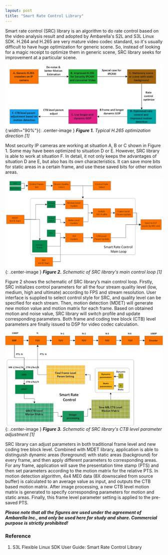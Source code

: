 ```yaml
---
layout: post
title: "Smart Rate Control Library" 
---
```


Smart rate control (SRC) library is an algorithm to do rate control based on the video analysis result and adopted by Ambarella's 
S2L and S3L Linux SDK. H.264 and H.265 are very mature video codec standard, so it's usually difficult to have huge optimization for generic scene.
So, instead of looking for a magic receipt to optimize them in generic scene, SRC library seeks for improvement at a particular scene.

![](/images/20160701/H265_optimization.png){:width="90%"}{: .center-image }
***Figure 1.** Typical H.265 optimization direction [1]*

Most security IP cameras are working at situation A, B or C shown in Figure 1. Some may have been optimized to situation D or E. However, SRC library is able to work at 
situation F. In detail, it not only keeps the advantages of situation D ane E, but also has its own characteristics. It can save more
bits for static areas in a certain frame, and use these saved bits for other motion areas. 

![](/images/20160701/Smart_rate_control_main_loop.png){: .center-image }
***Figure 2.** Schematic of SRC library's main control loop [1]*

Figure 2 shows the schematic of SRC library’s main control loop. Firstly, SRC initializes control parameters for all the four stream quality level (low, medium, high and ultimate) according to FPS and stream resolution. 
User interface is supplied to select control style for SRC, and quality level can be specified for each stream. Then, motion detection (MDET) will generate new motion value and motion matrix for each frame.
Based on obtained motion and noise value, SRC library will switch profile and update corresponding parameters. Both frame and coding tree block (CTB) level parameters are finally issued to DSP for video codec calculation.

![](/images/20160701/parameter_adjustment.png){: .center-image }
***Figure 3.** Schematic of SRC library's CTB level parameter adjustment [1]*

SRC library can adjust parameters in both traditional frame level and new coding tree block level. Combined with MDET library, application is able to distinguish dynamic areas (foreground) with static areas (background) for every frame, and then apply different parameters to corresponding areas.
For any frame, application will save the presentation time stamp (PTS) and then set parameters according to the motion matrix for the relative PTS. In motion detection algorithm, 4x4 ME0 data (8X downscaled from source buffer) is calculated to an average value as input, and outputs the CTB based motion matrix. 
After image processing, a new CTB level motion matrix is generated to specify corresponding parameters for motion and static areas. Finally, this frame level parameter setting is applied to the pre-saved PTS.


***Please note that all the figures are used under the agreement of Ambarella Inc., and only be used here for study and share. Commercial purpose is strictly prohibited!***
### Reference
1. S3L Flexible Linux SDK User Guide: Smart Rate Control Library




